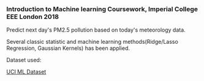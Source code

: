 ### Introduction to Machine learning Coursework, Imperial College EEE London 2018

Predict next day's PM2.5 pollution based on today's meteorology data.

Several classic statistic and machine learning methods(Ridge/Lasso Regression, Gaussian Kernels) has been applied.

Dataset used:

[UCI ML Dataset](https://archive.ics.uci.edu/ml/datasets/Beijing+PM2.5+Data)
